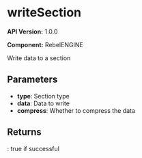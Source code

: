 # writeSection

**API Version:** 1.0.0

**Component:** RebelENGINE

Write data to a section

## Parameters

- **type**: Section type
- **data**: Data to write
- **compress**: Whether to compress the data

## Returns

: true if successful

